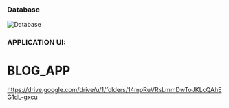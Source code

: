 ### Database
![Database](https://user-images.githubusercontent.com/86300358/179033008-6dd875cd-fc83-4f4d-8843-cd0eb5dc0cac.png)

### APPLICATION UI: 
# BLOG_APP

https://drive.google.com/drive/u/1/folders/14mpRuVRsLmmDwToJKLcQAhEG1dL-gxcu
